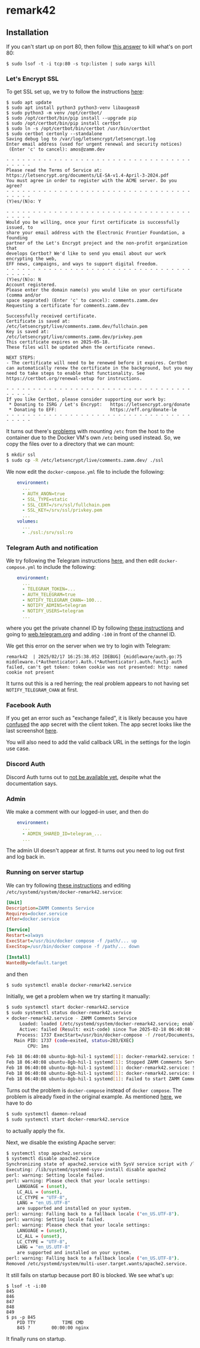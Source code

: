 # remark42

## Installation

If you can't start up on port 80, then follow [this answer](https://unix.stackexchange.com/a/244534) to kill what's on port 80:

```
$ sudo lsof -t -i tcp:80 -s tcp:listen | sudo xargs kill
```

### Let's Encrypt SSL

To get SSL set up, we try to follow the instructions [here](https://certbot.eff.org/instructions?ws=other&os=pip):

```
$ sudo apt update
$ sudo apt install python3 python3-venv libaugeas0
$ sudo python3 -m venv /opt/certbot/
$ sudo /opt/certbot/bin/pip install --upgrade pip
$ sudo /opt/certbot/bin/pip install certbot
$ sudo ln -s /opt/certbot/bin/certbot /usr/bin/certbot
$ sudo certbot certonly --standalone
Saving debug log to /var/log/letsencrypt/letsencrypt.log
Enter email address (used for urgent renewal and security notices)
 (Enter 'c' to cancel): amos@zamm.dev

- - - - - - - - - - - - - - - - - - - - - - - - - - - - - - - - - - - - - - - -
Please read the Terms of Service at:
https://letsencrypt.org/documents/LE-SA-v1.4-April-3-2024.pdf
You must agree in order to register with the ACME server. Do you agree?
- - - - - - - - - - - - - - - - - - - - - - - - - - - - - - - - - - - - - - - -
(Y)es/(N)o: Y

- - - - - - - - - - - - - - - - - - - - - - - - - - - - - - - - - - - - - - - -
Would you be willing, once your first certificate is successfully issued, to
share your email address with the Electronic Frontier Foundation, a founding
partner of the Let's Encrypt project and the non-profit organization that
develops Certbot? We'd like to send you email about our work encrypting the web,
EFF news, campaigns, and ways to support digital freedom.
- - - - - - - - - - - - - - - - - - - - - - - - - - - - - - - - - - - - - - - -
(Y)es/(N)o: N
Account registered.
Please enter the domain name(s) you would like on your certificate (comma and/or
space separated) (Enter 'c' to cancel): comments.zamm.dev
Requesting a certificate for comments.zamm.dev

Successfully received certificate.
Certificate is saved at: /etc/letsencrypt/live/comments.zamm.dev/fullchain.pem
Key is saved at:         /etc/letsencrypt/live/comments.zamm.dev/privkey.pem
This certificate expires on 2025-05-18.
These files will be updated when the certificate renews.

NEXT STEPS:
- The certificate will need to be renewed before it expires. Certbot can automatically renew the certificate in the background, but you may need to take steps to enable that functionality. See https://certbot.org/renewal-setup for instructions.

- - - - - - - - - - - - - - - - - - - - - - - - - - - - - - - - - - - - - - - -
If you like Certbot, please consider supporting our work by:
 * Donating to ISRG / Let's Encrypt:   https://letsencrypt.org/donate
 * Donating to EFF:                    https://eff.org/donate-le
- - - - - - - - - - - - - - - - - - - - - - - - - - - - - - - - - - - - - - - -

```

It turns out there's [problems](https://forums.docker.com/t/docker-unable-to-mount-bind-letsencrypt-folder/138952) with mounting `/etc` from the host to the container due to the Docker VM's own `/etc` being used instead. So, we copy the files over to a directory that we can mount:

```bash
$ mkdir ssl
$ sudo cp -R /etc/letsencrypt/live/comments.zamm.dev/ ./ssl
```

We now edit the `docker-compose.yml` file to include the following:

```yaml
    environment:
      ...
      - AUTH_ANON=true
      - SSL_TYPE=static
      - SSL_CERT=/srv/ssl/fullchain.pem
      - SSL_KEY=/srv/ssl/privkey.pem
      ...
    volumes:
      ...
      - ./ssl:/srv/ssl:ro

```

### Telegram Auth and notification

We try following the Telegram instructions [here](https://remark42.com/docs/configuration/telegram/), and then edit `docker-compose.yml` to include the following:

```yaml
    environment:
      ...
      - TELEGRAM_TOKEN=...
      - AUTH_TELEGRAM=true
      - NOTIFY_TELEGRAM_CHAN=-100...
      - NOTIFY_ADMINS=telegram
      - NOTIFY_USERS=telegram
      ...
```

where you get the private channel ID by following [these instructions](https://neliosoftware.com/content/help/how-do-i-get-the-channel-id-in-telegram/) and going to [web.telegram.org](https://web.telegram.org/) and adding `-100` in front of the channel ID.

We get this error on the server when we try to login with Telegram:

```
remark42  | 2025/02/17 16:25:38.052 [DEBUG] {middleware/auth.go:75 middleware.(*Authenticator).Auth.(*Authenticator).auth.func1} auth failed, can't get token: token cookie was not presented: http: named cookie not present
```

It turns out this is a red herring; the real problem appears to not having set `NOTIFY_TELEGRAM_CHAN` at first.

### Facebook Auth

If you get an error such as "exchange failed", it is likely because you have [confused](https://stackoverflow.com/a/72679535) the app secret with the client token. The app secret looks like the last screenshot [here](https://help.keragon.com/hc/en-us/articles/21882995443218-How-to-find-your-OAuth-2-0-client-credentials-in-Facebook-for-conversions).

You will also need to add the valid callback URL in the settings for the login use case.

### Discord Auth

Discord Auth turns out to [not be available yet](https://github.com/umputun/remark42/issues/1880), despite what the documentation says.

### Admin

We make a comment with our logged-in user, and then do

```yaml
    environment:
      ...
      - ADMIN_SHARED_ID=telegram_...
      ...
```

The admin UI doesn't appear at first. It turns out you need to log out first and log back in.

### Running on server startup

We can try following [these instructions](https://stackoverflow.com/a/39493500) and editing `/etc/systemd/system/docker-remark42.service`:

```ini
[Unit]
Description=ZAMM Comments Service
Requires=docker.service
After=docker.service

[Service]
Restart=always
ExecStart=/usr/bin/docker compose -f /path/... up
ExecStop=/usr/bin/docker compose -f /path/... down

[Install]
WantedBy=default.target
```

and then

```bash
$ sudo systemctl enable docker-remark42.service
```

Initially, we get a problem when we try starting it manually:

```bash
$ sudo systemctl start docker-remark42.service
$ sudo systemctl status docker-remark42.service
× docker-remark42.service - ZAMM Comments Service
     Loaded: loaded (/etc/systemd/system/docker-remark42.service; enabled; vendor preset: enabled)
     Active: failed (Result: exit-code) since Tue 2025-02-18 06:40:08 +07; 12s ago
    Process: 1737 ExecStart=/usr/bin/docker-compose -f /root/Documents/zamm-dev-comments/docker-compose.yml up (code=exited, status=203/EXEC)
   Main PID: 1737 (code=exited, status=203/EXEC)
        CPU: 1ms

Feb 18 06:40:08 ubuntu-8gb-hil-1 systemd[1]: docker-remark42.service: Scheduled restart job, restart counter is at 5.
Feb 18 06:40:08 ubuntu-8gb-hil-1 systemd[1]: Stopped ZAMM Comments Service.
Feb 18 06:40:08 ubuntu-8gb-hil-1 systemd[1]: docker-remark42.service: Start request repeated too quickly.
Feb 18 06:40:08 ubuntu-8gb-hil-1 systemd[1]: docker-remark42.service: Failed with result 'exit-code'.
Feb 18 06:40:08 ubuntu-8gb-hil-1 systemd[1]: Failed to start ZAMM Comments Service.

```

Turns out the problem is `docker-compose` instead of `docker compose`. The problem is already fixed in the original example. As mentioned [here](https://serverfault.com/a/700956), we have to do

```bash
$ sudo systemctl daemon-reload
$ sudo systemctl start docker-remark42.service
```

to actually apply the fix.

Next, we disable the existing Apache server:

```bash
$ systemctl stop apache2.service
$ systemctl disable apache2.service
Synchronizing state of apache2.service with SysV service script with /lib/systemd/systemd-sysv-install.
Executing: /lib/systemd/systemd-sysv-install disable apache2
perl: warning: Setting locale failed.
perl: warning: Please check that your locale settings:
	LANGUAGE = (unset),
	LC_ALL = (unset),
	LC_CTYPE = "UTF-8",
	LANG = "en_US.UTF-8"
    are supported and installed on your system.
perl: warning: Falling back to a fallback locale ("en_US.UTF-8").
perl: warning: Setting locale failed.
perl: warning: Please check that your locale settings:
	LANGUAGE = (unset),
	LC_ALL = (unset),
	LC_CTYPE = "UTF-8",
	LANG = "en_US.UTF-8"
    are supported and installed on your system.
perl: warning: Falling back to a fallback locale ("en_US.UTF-8").
Removed /etc/systemd/system/multi-user.target.wants/apache2.service.
```

It still fails on startup because port 80 is blocked. We see what's up:

```
$ lsof -t -i:80                       
845
846
847
848
849
$ ps -p 845       
    PID TTY          TIME CMD
    845 ?        00:00:00 nginx
```

It finally runs on startup.
